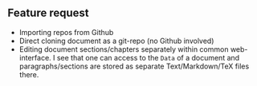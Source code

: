 ## Feature request

- Importing repos from Github
- Direct cloning document as a git-repo (no Github involved)
- Editing document sections/chapters separately within common web-interface.
  I see that one can access to the `Data` of a document and paragraphs/sections are stored as separate Text/Markdown/TeX files there.
